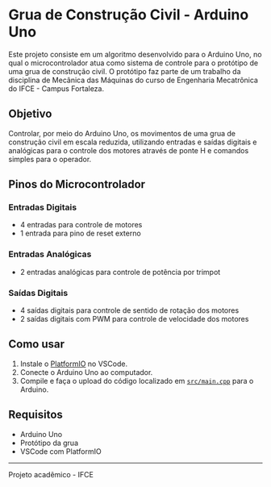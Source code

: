 # Grua de Construção Civil - Arduino Uno

Este projeto consiste em um algoritmo desenvolvido para o Arduino Uno, no qual o microcontrolador atua como sistema de controle para o protótipo de uma grua de construção civil. O protótipo faz parte de um trabalho da disciplina de Mecânica das Máquinas do curso de Engenharia Mecatrônica do IFCE - Campus Fortaleza.

## Objetivo

Controlar, por meio do Arduino Uno, os movimentos de uma grua de construção civil em escala reduzida, utilizando entradas e saídas digitais e analógicas para o controle dos motores através de ponte H e comandos simples para o operador.

## Pinos do Microcontrolador

### Entradas Digitais

- 4 entradas para controle de motores
- 1 entrada para pino de reset externo

### Entradas Analógicas

- 2 entradas analógicas para controle de potência por trimpot

### Saídas Digitais

- 4 saídas digitais para controle de sentido de rotação dos motores
- 2 saídas digitais com PWM para controle de velocidade dos motores

## Como usar

1. Instale o [PlatformIO](https://platformio.org/) no VSCode.
2. Conecte o Arduino Uno ao computador.
3. Compile e faça o upload do código localizado em [`src/main.cpp`](src/main.cpp) para o Arduino.

## Requisitos

- Arduino Uno
- Protótipo da grua
- VSCode com PlatformIO

---

Projeto acadêmico - IFCE